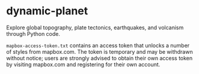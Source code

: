 # dynamic-planet
Explore global topography, plate tectonics, earthquakes, and volcanism through Python code.

`mapbox-access-token.txt` contains an access token that unlocks a number of styles from mapbox.com. The token is temporary and may be withdrawn without notice; users are strongly advised to obtain their own access token by visiting mapbox.com and registering for their own account.
